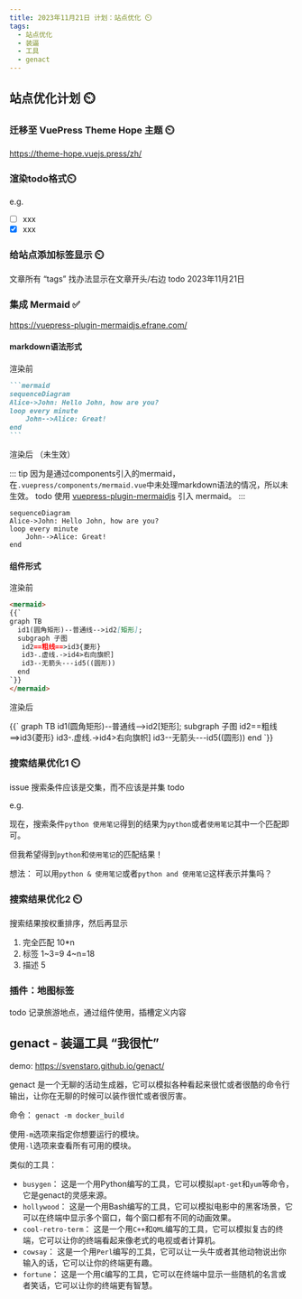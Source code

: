 ```yaml
---
title: 2023年11月21日 计划：站点优化 ⏲️
tags:
  - 站点优化
  - 装逼
  - 工具
  - genact
---
```


## 站点优化计划 ⏲️

### 迁移至 VuePress Theme Hope 主题 ⏲️

<https://theme-hope.vuejs.press/zh/>

### 渲染todo格式⏲️

e.g.

+ [ ] xxx
+ [x] xxx

### 给站点添加标签显示 ⏲️

文章所有 “tags” 找办法显示在文章开头/右边 todo 2023年11月21日

### 集成 Mermaid ✅

<https://vuepress-plugin-mermaidjs.efrane.com/>

#### markdown语法形式

渲染前

````md
```mermaid
sequenceDiagram
Alice->John: Hello John, how are you?
loop every minute
    John-->Alice: Great!
end
```
````

渲染后 （未生效）

::: tip
因为是通过components引入的mermaid，在`.vuepress/components/mermaid.vue`中未处理markdown语法的情况，所以未生效。 todo 使用 [vuepress-plugin-mermaidjs](https://github.com/eFrane/vuepress-plugin-mermaidjs) 引入 mermaid。
:::

```mermaid
sequenceDiagram
Alice->John: Hello John, how are you?
loop every minute
    John-->Alice: Great!
end
```

#### 组件形式

渲染前

```markdown
<mermaid>
{{`
graph TB
  id1(圆角矩形)--普通线-->id2[矩形];
  subgraph 子图
   id2==粗线==>id3{菱形}
   id3-.虚线.->id4>右向旗帜]
   id3--无箭头---id5((圆形))
  end
`}}
</mermaid>
```

渲染后

<mermaid>
{{`
graph TB
  id1(圆角矩形)--普通线-->id2[矩形];
  subgraph 子图
   id2==粗线==>id3{菱形}
   id3-.虚线.->id4>右向旗帜]
   id3--无箭头---id5((圆形))
  end
`}}
</mermaid>

### 搜索结果优化1 ⏲️

issue 搜索条件应该是交集，而不应该是并集 todo

e.g.

现在，搜索条件`python 使用笔记`得到的结果为`python`或者`使用笔记`其中一个匹配即可。

但我希望得到`python`和`使用笔记`的匹配结果！

想法： 可以用`python & 使用笔记`或者`python and 使用笔记`这样表示并集吗？

### 搜索结果优化2 ⏲️

搜索结果按权重排序，然后再显示

1. 完全匹配 10*n
1. 标签 1~3=9 4~n=18
1. 描述 5

### 插件：地图标签

todo 记录旅游地点，通过组件使用，插槽定义内容

## genact - 装逼工具 “我很忙”

demo: <https://svenstaro.github.io/genact/>

genact 是一个无聊的活动生成器，它可以模拟各种看起来很忙或者很酷的命令行输出，让你在无聊的时候可以装作很忙或者很厉害。

命令： `genact -m docker_build`

使用`-m`选项来指定你想要运行的模块。 \
使用`-l`选项来查看所有可用的模块。

类似的工具：

+ `busygen`： 这是一个用Python编写的工具，它可以模拟`apt-get`和`yum`等命令，它是genact的灵感来源。
+ `hollywood`： 这是一个用Bash编写的工具，它可以模拟电影中的黑客场景，它可以在终端中显示多个窗口，每个窗口都有不同的动画效果。
+ `cool-retro-term`： 这是一个用`C++`和`QML`编写的工具，它可以模拟复古的终端，它可以让你的终端看起来像老式的电视或者计算机。
+ `cowsay`： 这是一个用`Perl`编写的工具，它可以让一头牛或者其他动物说出你输入的话，它可以让你的终端更有趣。
+ `fortune`： 这是一个用`C`编写的工具，它可以在终端中显示一些随机的名言或者笑话，它可以让你的终端更有智慧。

